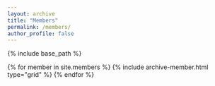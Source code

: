 ```yaml
---
layout: archive
title: "Members"
permalink: /members/
author_profile: false
---
```


{% include base_path %}

<div class="grid__wrapper">
  {% for member in site.members %}
    {% include archive-member.html type="grid" %}
  {% endfor %}
</div>
